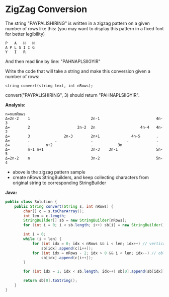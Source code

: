 # ZigZag Conversion

The string "PAYPALISHIRING" is written in a zigzag pattern on a given number of rows like this: (you may want to display this pattern in a fixed font for better legibility)

    P   A   H   N
    A P L S I I G
    Y   I   R

And then read line by line: "PAHNAPLSIIGYIR"

Write the code that will take a string and make this conversion given a number of rows:

    string convert(string text, int nRows);

convert("PAYPALISHIRING", 3) should return "PAHNAPLSIIGYIR".

**Analysis:**

    n=numRows
    Δ=2n-2    1                           2n-1                         4n-3
    Δ=        2                     2n-2  2n                    4n-4   4n-2
    Δ=        3               2n-3        2n+1              4n-5       .
    Δ=        .           .               .               .            .
    Δ=        .       n+2                 .           3n               .
    Δ=        n-1 n+1                     3n-3    3n-1                 5n-5
    Δ=2n-2    n                           3n-2                         5n-4

- above is the zigzag pattern sample
- create nRows StringBuilders, and keep collecting characters from original string to corresponding StringBuilder

**Java:**
```java
public class Solution {
    public String convert(String s, int nRows) {
        char[] c = s.toCharArray();
        int len = c.length;
        StringBuilder[] sb = new StringBuilder[nRows];
        for (int i = 0; i < sb.length; i++) sb[i] = new StringBuilder();

        int i = 0;
        while (i < len) {
            for (int idx = 0; idx < nRows && i < len; idx++) // vertically down
                sb[idx].append(c[i++]);
            for (int idx = nRows - 2; idx > 0 && i < len; idx--) // obliquely up
                sb[idx].append(c[i++]);
        }

        for (int idx = 1; idx < sb.length; idx++) sb[0].append(sb[idx]);

        return sb[0].toString();
    }
}
```
